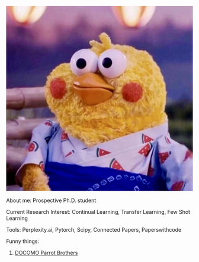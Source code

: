 ![IMG_2550](About.assets/IMG_2550.jpg)

About me: Prospective Ph.D. student

Current Research Interest: Continual Learning, Transfer Learning, Few Shot Learning

Tools: Perplexity.ai, Pytorch, Scipy, Connected Papers, Paperswithcode

Funny things: 

1. [DOCOMO Parrot Brothers](https://www.youtube.com/watch?v=8gqKzv6nuIk&t=83s)

